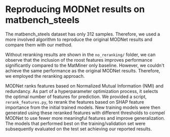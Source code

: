 # Reproducing MODNet results on matbench_steels
The matbench_steels dataset has only 312 samples. Therefore, we used a more involved algorithm to reproduce the original MODNet results and compare them with our method.

Without reranking results are shown in the `no_reranking/` folder, we can observe that the inclusion of the roost features improves performance significantly compared to the MatMiner only baseline. However, we couldn't achieve the same performance as the original MODNet results. Therefore, we employed the reranking approach.

MODNet ranks features based on Normalized Mutual Information (NMI) and redundancy. As part of a hyperparameter optimization process, it selects the optimal number of features for prediction. We provided a script,  `rerank_features.py`, to rerank the features based on SHAP feature importance from the initial trained models. New training models were then generated using these reranked features with different thresholds to compel MODNet to use fewer more meaningful features and improve generalization. The models that performed best on the training/validation set were subsequently evaluated on the test set achieving our reported results.